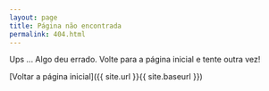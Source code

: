 ```yaml
---
layout: page
title: Página não encontrada
permalink: 404.html
---
```


Ups ... Algo deu errado. Volte para a página inicial e tente outra vez!

[Voltar a página inicial]({{ site.url }}{{ site.baseurl }})
